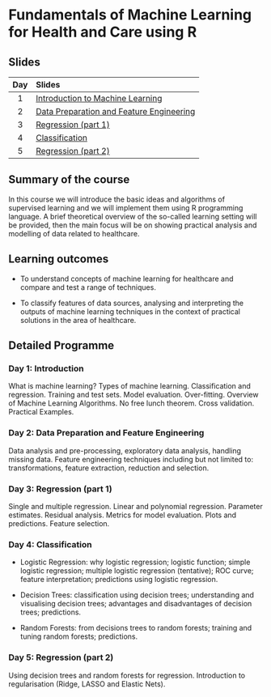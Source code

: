 # Fundamentals of Machine Learning for Health and Care using R

## Slides

| Day | Slides                                                                                             |
|:---:|:---------------------------------------------------------------------------------------------------|
|   1 | [Introduction to Machine Learning](https://filebb.github.io/NHS_intro_ML/01_Intro.html)            |
|   2 | [Data Preparation and Feature Engineering](https://filebb.github.io/NHS_intro_ML/02_Dataprep.html) |
|   3 | [Regression (part 1)]()                                                                            |
|   4 | [Classification]()                                                                                 |
|   5 | [Regression (part 2)]()                                                                            |
     

## Summary of the course

In this course we will introduce the basic ideas and algorithms of supervised
learning and we will implement them using R programming language. A brief
theoretical overview of the so-called learning setting will be provided, then
the main focus will be on showing practical analysis and modelling of data
related to healthcare.

## Learning outcomes

+ To understand concepts of machine learning for healthcare and compare and test
a range of techniques.

+ To classify features of data sources, analysing and interpreting the outputs
of machine learning techniques in the context of practical solutions in the area
of healthcare.

## Detailed Programme

### Day 1: Introduction

What is machine learning? Types of machine learning. Classification and
regression. Training and test sets. Model evaluation. Over-fitting. Overview of
Machine Learning Algorithms. No free lunch theorem. Cross validation. Practical
Examples.

### Day 2: Data Preparation and Feature Engineering

Data analysis and pre-processing, exploratory data analysis, handling missing
data. Feature engineering techniques including but not limited to:
transformations, feature extraction, reduction and selection.

### Day 3: Regression (part 1)

Single and multiple regression. Linear and polynomial regression. Parameter
estimates. Residual analysis. Metrics for model evaluation. Plots and
predictions. Feature selection.

### Day 4: Classification

+ Logistic Regression: why logistic regression; logistic function; simple
logistic regression; multiple logistic regression (tentative); ROC curve;
feature interpretation; predictions using logistic regression.

+ Decision Trees: classification using decision trees; understanding and
visualising decision trees; advantages and disadvantages of decision trees;
predictions.

+ Random Forests: from decisions trees to random forests; training and tuning
random forests; predictions.

### Day 5: Regression (part 2)

Using decision trees and random forests for regression. Introduction to
regularisation (Ridge, LASSO and Elastic Nets).

